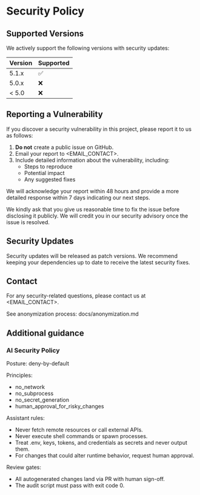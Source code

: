 # Security Policy

## Supported Versions

We actively support the following versions with security updates:

| Version | Supported          |
| ------- | ------------------ |
| 5.1.x   | :white_check_mark: |
| 5.0.x   | :x:                |
| < 5.0   | :x:                |

## Reporting a Vulnerability

If you discover a security vulnerability in this project, please report it to us as follows:

1. **Do not** create a public issue on GitHub.
2. Email your report to <EMAIL_CONTACT>.
3. Include detailed information about the vulnerability, including:
   - Steps to reproduce
   - Potential impact
   - Any suggested fixes

We will acknowledge your report within 48 hours and provide a more detailed
response within 7 days indicating our next steps.

We kindly ask that you give us reasonable time to fix the issue before
disclosing it publicly. We will credit you in our security advisory once the
issue is resolved.

## Security Updates

Security updates will be released as patch versions. We recommend keeping
your dependencies up to date to receive the latest security fixes.

## Contact

For any security-related questions, please contact us at <EMAIL_CONTACT>.

See anonymization process: docs/anonymization.md

## Additional guidance

### AI Security Policy

Posture: deny-by-default

Principles:

- no_network
- no_subprocess
- no_secret_generation
- human_approval_for_risky_changes

Assistant rules:

- Never fetch remote resources or call external APIs.
- Never execute shell commands or spawn processes.
- Treat .env, keys, tokens, and credentials as secrets and never output them.
- For changes that could alter runtime behavior, request human approval.

Review gates:

- All autogenerated changes land via PR with human sign-off.
- The audit script must pass with exit code 0.
